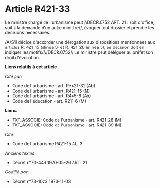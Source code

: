 # Article R421-33

Le ministre chargé de l'urbanisme peut //DECR.0752 ART. 21 : soit d'office, soit à la demande d'un autre ministre//, évoquer
tout dossier et prendre les décisions nécessaires.

/A/S'il décide d'accorder une dérogation aux dispositions mentionnées aux articles R. 421-15 (alinéa 3) et R. 421-28 (alinéa
3), sa décision doit en indiquer les motifs/A/DECR.0752//         Le ministre peut déléguer au préfet son droit d'évocation.

**Liens relatifs à cet article**

_Cité par_:

  - Code de l'urbanisme - art. R*421-32 (Ab)
  - Code de l'urbanisme - art. R421-15 (M)
  - Code de l'urbanisme - art. R445-8 (Ab)
  - Code de l'éducation - art. R211-6 (M)

**Liens**:

  - TXT_ASSOCIE: Code de l'urbanisme - art. R421-28 (M)
  - TXT_ASSOCIE: Code de l'urbanisme - art. R421-39 (M)

_Cite_:

  - Code de l'urbanisme R421-15 AL. 3

_Anciens textes_:

  - Décret n°70-446 1970-05-26 ART. 21

_Codifié par_:

  - Décret n°73-1023 1973-11-08
